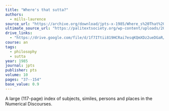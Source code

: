 ```yaml
---
title: "Where's that sutta?"
authors:
  - mills-laurence
source_url: "https://archive.org/download/jpts-x-1985/Where_s%20That%20Sutta%20-%20Khantipalo_text.pdf"
ultimate_source_url: "https://palitextsociety.org/wp-content/uploads/2022/01/JPTS_1985_X.pdf"
drive_links: 
  - "https://drive.google.com/file/d/1f7ITtii819HCRai7esqKQmXDz2ueDGaR/view?usp=drivesdk"
course: an
tags:
  - philosophy
  - sutta
year: 1985
journal: jpts
publisher: pts
volume: 10
pages: "37--154"
base_value: 0.9
---
```


A large (117-page) index of subjects, similes, persons and places in the Numerical Discourses.


